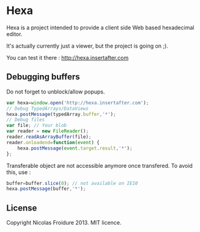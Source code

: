 Hexa
============

Hexa is a project intended to provide a client side Web based hexadecimal editor.

It's actually currently just a viewer, but the project is going on ;).

You can test it there : http://hexa.insertafter.com

Debugging buffers
-------
Do not forget to unblock/allow popups.
```js
var hexa=window.open('http://hexa.insertafter.com');
// Debug TypedArrays/DataViews
hexa.postMessage(typedArray.buffer,'*');
// Debug files
var file; // Your blob
var reader = new FileReader();
reader.readAsArrayBuffer(file);
reader.onloadend=function(event) {
	hexa.postMessage(event.target.result,'*');
};
```

Transferable object are not accessible anymore once transfered. To avoid this, use :

```js
buffer=buffer.slice(0); // not available on IE10
hexa.postMessage(buffer,'*');
```

License
-------
Copyright Nicolas Froidure 2013. MIT licence.
